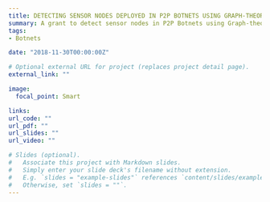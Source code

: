 ```yaml
---
title: DETECTING SENSOR NODES DEPLOYED IN P2P BOTNETS USING GRAPH-THEORETIC APPROACHES
summary: A grant to detect sensor nodes in P2P Botnets using Graph-theoretic approaches.
tags:
- Botnets

date: "2018-11-30T00:00:00Z"

# Optional external URL for project (replaces project detail page).
external_link: ""

image:
  focal_point: Smart

links:
url_code: ""
url_pdf: ""
url_slides: ""
url_video: ""

# Slides (optional).
#   Associate this project with Markdown slides.
#   Simply enter your slide deck's filename without extension.
#   E.g. `slides = "example-slides"` references `content/slides/example-slides.md`.
#   Otherwise, set `slides = ""`.
---
```



